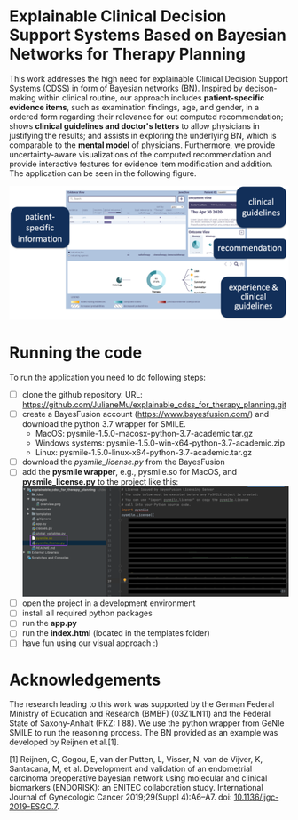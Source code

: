 # Explainable Clinical Decision Support Systems Based on Bayesian Networks for Therapy Planning
This work addresses the high need for explainable Clinical Decision Support Systems (CDSS) in form of Bayesian networks (BN). Inspired by decison-making within clinical routine, our approach includes **patient-specific evidence items**, such as examination findings, age, and gender, in a ordered form regarding their relevance for out computed recommendation; shows **clinical guidelines and doctor's letters** to allow physicians in justifying the results; and assists in exploring the underlying BN, which is comparable to the **mental model** of physicians. Furthermore, we provide uncertainty-aware visualizations of the computed recommendation and provide interactive features for evidence item modification and addition.
The application can be seen in the following figure. 

![Overview](images/overview.png?raw=true "Title")

# Running the code
To run the application you need to do following steps:

- [ ] clone the github repository. URL: https://github.com/JulianeMu/explainable_cdss_for_therapy_planning.git
- [ ] create a BayesFusion account (https://www.bayesfusion.com/) and download the python 3.7 wrapper for SMILE. 
  - MacOS: pysmile-1.5.0-macosx-python-3.7-academic.tar.gz
  - Windows systems: pysmile-1.5.0-win-x64-python-3.7-academic.zip
  - Linux: pysmile-1.5.0-linux-x64-python-3.7-academic.tar.gz
- [ ] download the *pysmile_license.py* from the BayesFusion
- [ ] add the **pysmile wrapper**, e.g., pysmile.so for MacOS, and **pysmile_license.py** to the project like this:
![pysmile](images/pysmile.png?raw=true "Title")
- [ ] open the project in a development environment
- [ ] install all required python packages
- [ ] run the **app.py**
- [ ] run the **index.html** (located in the templates folder)
- [ ] have fun using our visual approach :) 

# Acknowledgements
The research leading to this work was supported by the German Federal Ministry of Education and Research (BMBF) (03Z1LN11) and the Federal State of Saxony-Anhalt (FKZ: I 88). We use the python wrapper from GeNIe SMILE to run the reasoning process. The BN provided as an example was developed by Reijnen et al.[1].

[1] Reijnen, C, Gogou, E, van der Putten, L, Visser, N, van de Vijver, K, Santacana, M, et al.  Development and validation of an endometrial carcinoma  preoperative  bayesian  network  using  molecular  and  clinical biomarkers (ENDORISK): an ENITEC collaboration study. International Journal of Gynecologic Cancer 2019;29(Suppl 4):A6–A7. doi: [10.1136/ijgc-2019-ESGO.7](https://ijgc.bmj.com/content/29/Suppl_4/A6.2). 
